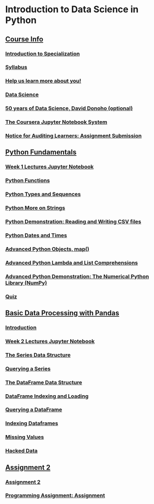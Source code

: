 # Introduction to Data Science in Python

## [Course Info](./00-CourseInfo.md)

### [Introduction to Specialization](./00-CourseInfo.md#introduction-to-specialization)

### [Syllabus](./00-CourseInfo.md#syllabus)

### [Help us learn more about you!](./00-CourseInfo.md#help-us-learn-more-about-you)

### [Data Science](./01-PythonFund.md#data-science)

### [50 years of Data Science, David Donoho (optional)](./00-CourseInfo.md#50-years-of-data-science-david-donoho-optional)

### [The Coursera Jupyter Notebook System](./00-CourseInfo.md#the-coursera-jupyter-notebook-system)

### [Notice for Auditing Learners: Assignment Submission](./00-CourseInfo.md#note-for-auditing-learner-assignment-submission)


## [Python Fundamentals](./01-PythonFund.md)

### [Week 1 Lectures Jupyter Notebook](./01-PythonFund.md#week-1-lectures-jupyter-notebook)

### [Python Functions](./01-PythonFund.md#python-functions)

### [Python Types and Sequences](./01-PythonFund.md#python-type-and-sequences)

### [Python More on Strings](./01-PythonFund.md#python-more-on-strings)

### [Python Demonstration: Reading and Writing CSV files](./01-PythonFund.md#python-demonstration-reading-and-writing-csv-files)

### [Python Dates and Times](./01-PythonFund.md#python-dates-and-times)

### [Advanced Python Objects, map()](./01-PythonFund.md#advanced-python-objects-map)

### [Advanced Python Lambda and List Comprehensions](./01-PythonFund.md#advanced-python-lambda-and-list-comprehensions)

### [Advanced Python Demonstration: The Numerical Python Library (NumPy)](./01-PythonFund.md#advanced-python-demonstration-the-numerical-python-library-numpy)

### [Quiz](./01-PythonFund.md#quiz)


## [Basic Data Processing with Pandas](./02-Pandas.md)

### [Introduction](./02-Pandas.md#introduction)

### [Week 2 Lectures Jupyter Notebook](./02-Pandas.md#week-2-lectures-jupyter-notebook)

### [The Series Data Structure](./02-Pandas.md#the-series-data-structure)

### [Querying a Series](./02-Pandas.md#querying-a-series)

### [The DataFrame Data Structure](./02-Pandas.md#the-dataframe-data-structure)

### [DataFrame Indexing and Loading](./02-Pandas.md#dataframe-indexing-and-loading)

### [Querying a DataFrame](./02-Pandas.md#querying-a-dataframe)

### [Indexing Dataframes](./02-Pandas.md#indexing-dataframe)

### [Missing Values](./02-Pandas.md#missing-values)

### [Hacked Data](./02-Pandas.md#hacked-data)


## [Assignment 2](https://www.coursera.org/learn/python-data-analysis/notebook/Um6Bz/assignment-2)

### [Assignment 2]()

### [Programming Assignment: Assignment](./notebooks/)

